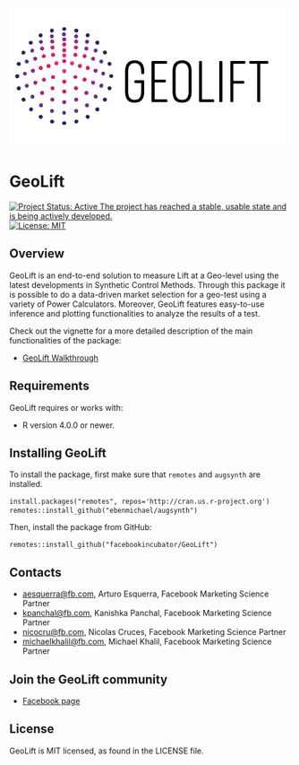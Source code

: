 ![GeoLiftLogo](doc/GeoLift_IconText.png)

# GeoLift
[![Project Status: Active  The project has reached a stable, usable state and is being actively developed.](https://www.repostatus.org/badges/latest/active.svg)](https://www.repostatus.org/#active)[![License: MIT](https://img.shields.io/badge/License-MIT-yellow.svg)](https://opensource.org/licenses/MIT)

## Overview
GeoLift is an end-to-end solution to measure Lift at a Geo-level using the latest developments in Synthetic Control Methods. Through this package it is possible to do a data-driven market selection for a geo-test using a variety of Power Calculators. Moreover, GeoLift features easy-to-use inference and plotting functionalities to analyze the results of a test.

Check out the vignette for a more detailed description of the main functionalities of the package:
- [GeoLift Walkthrough](https://github.com/facebookincubator/GeoLift/blob/master/vignettes/GeoLift_Walkthrough.md)

## Requirements
GeoLift requires or works with:
- R version 4.0.0 or newer.

## Installing GeoLift
To install the package, first make sure that `remotes` and `augsynth` are installed.

```
install.packages("remotes", repos='http://cran.us.r-project.org')
remotes::install_github("ebenmichael/augsynth")
```

Then, install the package from GitHub:

```
remotes::install_github("facebookincubator/GeoLift")
```

## Contacts
- aesquerra@fb.com, Arturo Esquerra, Facebook Marketing Science Partner
- kpanchal@fb.com, Kanishka Panchal, Facebook Marketing Science Partner
- nicocru@fb.com, Nicolas Cruces, Facebook Marketing Science Partner
- michaelkhalil@fb.com, Michael Khalil, Facebook Marketing Science Partner

## Join the GeoLift community
- [Facebook page](https://www.facebook.com/groups/fbgeolift/)

## License
GeoLift is MIT licensed, as found in the LICENSE file.
